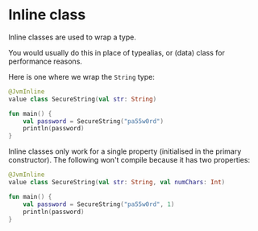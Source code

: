 # Inline class

Inline classes are used to wrap a type.

You would usually do this in place of typealias, or (data) class for performance reasons.

Here is one where we wrap the `String` type:

```kotlin
@JvmInline
value class SecureString(val str: String)

fun main() {
    val password = SecureString("pa55w0rd")
    println(password)
}
```

Inline classes only work for a single property (initialised in the primary constructor). The following won't compile because it has two properties:

```kotlin
@JvmInline
value class SecureString(val str: String, val numChars: Int)

fun main() {
    val password = SecureString("pa55w0rd", 1)
    println(password)
}
```